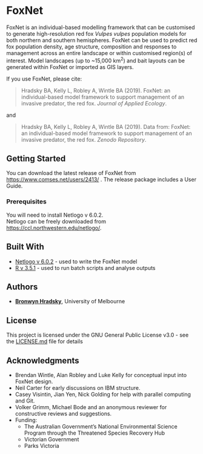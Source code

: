 # FoxNet

FoxNet is an individual-based modelling framework that can be customised to generate high-resolution red fox *Vulpes vulpes* population models for both northern and southern hemispheres.  FoxNet can be used to predict red fox population density, age structure, composition and responses to management across an entire landscape or within customised region(s) of interest. Model landscapes (up to ~15,000 km<sup>2</sup>) and bait layouts can be generated within FoxNet or imported as GIS layers. 

If you use FoxNet, please cite:

> Hradsky BA, Kelly L, Robley A, Wintle BA (2019). FoxNet: an individual-based model framework to support management of an invasive predator, the red fox. *Journal of Applied Ecology*.

and

> Hradsky BA, Kelly L, Robley A, Wintle BA (2019). Data from: FoxNet: an individual-based model framework to support management of an invasive predator, the red fox. *Zenodo Repository*.

## Getting Started

You can download the latest release of FoxNet from <https://www.comses.net/users/2413/> .  The release package includes a User Guide.

### Prerequisites

You will need to install Netlogo v 6.0.2.  
Netlogo can be freely downloaded from https://ccl.northwestern.edu/netlogo/. 

## Built With

* [Netlogo v 6.0.2](https://ccl.northwestern.edu/netlogo/) - used to write the FoxNet model
* [R v 3.5.1](https://www.rstudio.com/) - used to run batch scripts and analyse outputs

## Authors

* [**Bronwyn Hradsky**](https://github.com/bhradsky), University of Melbourne

## License

This project is licensed under the GNU General Public License v3.0 - see the [LICENSE.md](LICENSE.md) file for details

## Acknowledgments

* Brendan Wintle, Alan Robley and Luke Kelly for conceptual input into FoxNet design.
* Neil Carter for early discussions on IBM structure.
* Casey Visintin, Jian Yen, Nick Golding for help with parallel computing and Git.
* Volker Grimm, Michael Bode and an anonymous reviewer for constructive reviews and suggestions.
* Funding: 
  * The Australian Government’s National Environmental Science Program through the Threatened Species Recovery Hub
  * Victorian Government
  * Parks Victoria

